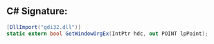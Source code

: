 
## C# Signature:
```cs
[DllImport("gdi32.dll")]
static extern bool GetWindowOrgEx(IntPtr hdc, out POINT lpPoint);
```
